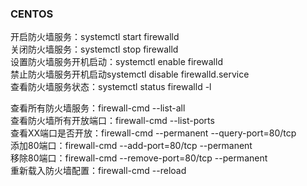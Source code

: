 ### CENTOS

开启防火墙服务：systemctl start firewalld  
关闭防火墙服务：systemctl stop firewalld  
设置防火墙服务开机启动：systemctl enable firewalld  
禁止防火墙服务开机启动systemctl disable firewalld.service  
查看防火墙服务状态：systemctl status firewalld -l  

查看所有防火墙服务：firewall-cmd --list-all  
查看防火墙所有开放端口：firewall-cmd --list-ports  
查看XX端口是否开放：firewall-cmd --permanent --query-port=80/tcp  
添加80端口：firewall-cmd --add-port=80/tcp --permanent  
移除80端口：firewall-cmd --remove-port=80/tcp --permanent  
重新载入防火墙配置：firewall-cmd --reload  

